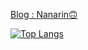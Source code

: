
[Blog : Nanarin🙃](https://nanarin.tistory.com/)

[![Top Langs](https://github-readme-stats.vercel.app/api/top-langs/?username=kwr0113&layout=compact)](https://github.com/anuraghazra/github-readme-stats)
